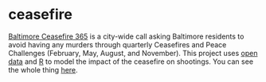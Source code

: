 # ceasefire

[Baltimore Ceasefire 365](https://baltimoreceasefire.com/) is a city-wide call asking Baltimore residents to avoid having any murders through quarterly Ceasefires and Peace Challenges (February, May, August, and November). This project uses [open data](https://data.baltimorecity.gov) and [R](https://en.wikipedia.org/wiki/R_(programming_language)) to model the impact of the ceasefire on shootings. You can see the whole thing [here](http://peterphalen.com/ceasefire/).
